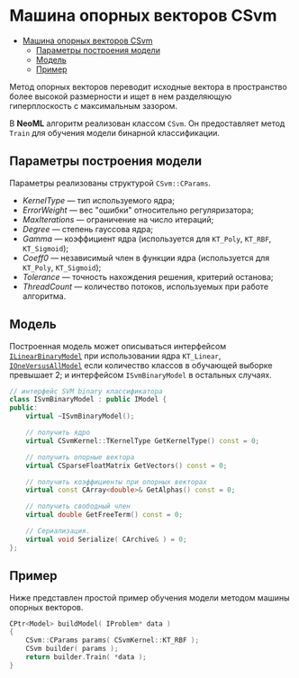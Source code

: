 # Машина опорных векторов CSvm

- [Машина опорных векторов CSvm](#машина-опорных-векторов-csvm)
	- [Параметры построения модели](#параметры-построения-модели)
	- [Модель](#модель)
	- [Пример](#пример)

Метод опорных векторов переводит исходные вектора в пространство более высокой размерности и ищет в нем разделяющую гиперплоскость с максимальным зазором.

В **NeoML** алгоритм реализован классом `CSvm`. Он предоставляет метод `Train` для обучения модели бинарной классификации.

## Параметры построения модели

Параметры реализованы структурой `CSvm::CParams`.

- *KernelType* — тип используемого ядра;
- *ErrorWeight* — вес "ошибки" относительно регуляризатора;
- *MaxIterations* — ограничение на число итераций;
- *Degree* — степень гауссова ядра;
- *Gamma* — коэффициент ядра (используется для `KT_Poly`, `KT_RBF`, `KT_Sigmoid`);
- *Coeff0* — независимый член в функции ядра (используется для `KT_Poly`, `KT_Sigmoid`);
- *Tolerance* — точность нахождения решения, критерий останова;
- *ThreadCount* — количество потоков, используемых при работе алгоритма.

## Модель

Построенная модель может описываться интерфейсом [`ILinearBinaryModel`](Linear.md#для-классификации) при использовании ядра `KT_Linear`, [`IOneVersusAllModel`](OneVersusAll.md#model) если количество классов в обучающей выборке превышает 2; и интерфейсом `ISvmBinaryModel` в остальных случаях.

```c++
// интерфейс SVM binary классификатора
class ISvmBinaryModel : public IModel {
public:
	virtual ~ISvmBinaryModel();

	// получить ядро
	virtual CSvmKernel::TKernelType GetKernelType() const = 0;

	// получить опорные вектора
	virtual CSparseFloatMatrix GetVectors() const = 0;

	// получить коэффициенты при опорных векторах
	virtual const CArray<double>& GetAlphas() const = 0;

	// получить свободный член
	virtual double GetFreeTerm() const = 0;

	// Сериализация.
	virtual void Serialize( CArchive& ) = 0;
};
```

## Пример

Ниже представлен простой пример обучения модели методом машины опорных векторов.

```c++
CPtr<Model> buildModel( IProblem* data )
{
	CSvm::CParams params( CSvmKernel::KT_RBF );
	CSvm builder( params );
	return builder.Train( *data );
}
```